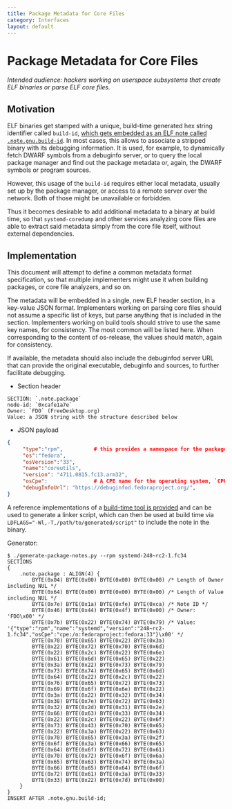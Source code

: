 ```yaml
---
title: Package Metadata for Core Files
category: Interfaces
layout: default
---
```


# Package Metadata for Core Files

*Intended audience: hackers working on userspace subsystems that create ELF binaries
or parse ELF core files.*

## Motivation

ELF binaries get stamped with a unique, build-time generated hex string identifier called
`build-id`, [which gets embedded as an ELF note called `.note.gnu.build-id`](https://fedoraproject.org/wiki/Releases/FeatureBuildId).
In most cases, this allows to associate a stripped binary with its debugging information.
It is used, for example, to dynamically fetch DWARF symbols from a debuginfo server, or
to query the local package manager and find out the package metadata or, again, the DWARF
symbols or program sources.

However, this usage of the `build-id` requires either local metadata, usually set up by
the package manager, or access to a remote server over the network. Both of those might
be unavailable or forbidden.

Thus it becomes desirable to add additional metadata to a binary at build time, so that
`systemd-coredump` and other services analyzing core files are able to extract said
metadata simply from the core file itself, without external dependencies.

## Implementation

This document will attempt to define a common metadata format specification, so that
multiple implementers might use it when building packages, or core file analyzers, and
so on.

The metadata will be embedded in a single, new ELF header section, in a key-value JSON
format. Implementers working on parsing core files should not assume a specific list of
keys, but parse anything that is included in the section.
Implementers working on build tools should strive to use the same key names, for
consistency. The most common will be listed here. When corresponding to the content of
os-release, the values should match, again for consistency.

If available, the metadata should also include the debuginfod server URL that can provide
the original executable, debuginfo and sources, to further facilitate debugging.

* Section header

```
SECTION: `.note.package`
node-id: `0xcafe1a7e`
Owner: `FDO` (FreeDesktop.org)
Value: a JSON string with the structure described below
```

* JSON payload

```json
{
     "type":"rpm",          # this provides a namespace for the package+package-version fields
     "os":"fedora",
     "osVersion":"33",
     "name":"coreutils",
     "version": "4711.0815.fc13.arm32",
     "osCpe":               # A CPE name for the operating system, `CPE_NAME` from os-release is a good default
     "debugInfoUrl": "https://debuginfod.fedoraproject.org/",
}
```

A reference implementations of a [build-time tool is provided](https://github.com/systemd/package-notes)
and can be used to generate a linker script, which can then be used at build time via
```LDFLAGS="-Wl,-T,/path/to/generated/script"``` to include the note in the binary.

Generator:
```console
$ ./generate-package-notes.py --rpm systemd-248~rc2-1.fc34
SECTIONS
{
    .note.package : ALIGN(4) {
        BYTE(0x04) BYTE(0x00) BYTE(0x00) BYTE(0x00) /* Length of Owner including NUL */
        BYTE(0x64) BYTE(0x00) BYTE(0x00) BYTE(0x00) /* Length of Value including NUL */
        BYTE(0x7e) BYTE(0x1a) BYTE(0xfe) BYTE(0xca) /* Note ID */
        BYTE(0x46) BYTE(0x44) BYTE(0x4f) BYTE(0x00) /* Owner: 'FDO\x00' */
        BYTE(0x7b) BYTE(0x22) BYTE(0x74) BYTE(0x79) /* Value: '{"type":"rpm","name":"systemd","version":"248~rc2-1.fc34","osCpe":"cpe:/o:fedoraproject:fedora:33"}\x00' */
        BYTE(0x70) BYTE(0x65) BYTE(0x22) BYTE(0x3a)
        BYTE(0x22) BYTE(0x72) BYTE(0x70) BYTE(0x6d)
        BYTE(0x22) BYTE(0x2c) BYTE(0x22) BYTE(0x6e)
        BYTE(0x61) BYTE(0x6d) BYTE(0x65) BYTE(0x22)
        BYTE(0x3a) BYTE(0x22) BYTE(0x73) BYTE(0x79)
        BYTE(0x73) BYTE(0x74) BYTE(0x65) BYTE(0x6d)
        BYTE(0x64) BYTE(0x22) BYTE(0x2c) BYTE(0x22)
        BYTE(0x76) BYTE(0x65) BYTE(0x72) BYTE(0x73)
        BYTE(0x69) BYTE(0x6f) BYTE(0x6e) BYTE(0x22)
        BYTE(0x3a) BYTE(0x22) BYTE(0x32) BYTE(0x34)
        BYTE(0x38) BYTE(0x7e) BYTE(0x72) BYTE(0x63)
        BYTE(0x32) BYTE(0x2d) BYTE(0x31) BYTE(0x2e)
        BYTE(0x66) BYTE(0x63) BYTE(0x33) BYTE(0x34)
        BYTE(0x22) BYTE(0x2c) BYTE(0x22) BYTE(0x6f)
        BYTE(0x73) BYTE(0x43) BYTE(0x70) BYTE(0x65)
        BYTE(0x22) BYTE(0x3a) BYTE(0x22) BYTE(0x63)
        BYTE(0x70) BYTE(0x65) BYTE(0x3a) BYTE(0x2f)
        BYTE(0x6f) BYTE(0x3a) BYTE(0x66) BYTE(0x65)
        BYTE(0x64) BYTE(0x6f) BYTE(0x72) BYTE(0x61)
        BYTE(0x70) BYTE(0x72) BYTE(0x6f) BYTE(0x6a)
        BYTE(0x65) BYTE(0x63) BYTE(0x74) BYTE(0x3a)
        BYTE(0x66) BYTE(0x65) BYTE(0x64) BYTE(0x6f)
        BYTE(0x72) BYTE(0x61) BYTE(0x3a) BYTE(0x33)
        BYTE(0x33) BYTE(0x22) BYTE(0x7d) BYTE(0x00)
    }
}
INSERT AFTER .note.gnu.build-id;
```
